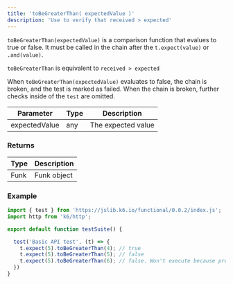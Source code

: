 ```yaml
---
title: 'toBeGreaterThan( expectedValue )'
description: 'Use to verify that received > expected'
---
```


`toBeGreaterThan(expectedValue)` is a comparison function that evalues to true or false. It must be called in the chain after the `t.expect(value)` or `.and(value)`. 

`toBeGreaterThan` is equivalent to `received > expected`

When `toBeGreaterThan(expectedValue)` evaluates to false, the chain is broken, and the test is marked as failed. When the chain is broken, further checks inside of the `test` are omitted. 


| Parameter      | Type   | Description                                                                          |
| -------------- | ------ | ------------------------------------------------------------------------------------ |
| expectedValue  | any    | The expected value |


### Returns

| Type   | Description                     |
| ------ | ------------------------------- |
| Funk   | Funk object |

### Example

<CodeGroup labels={[]}>

```javascript
import { test } from 'https://jslib.k6.io/functional/0.0.2/index.js';
import http from 'k6/http';

export default function testSuite() {

  test('Basic API test', (t) => {
    t.expect(5).toBeGreaterThan(4); // true
    t.expect(5).toBeGreaterThan(5); // false
    t.expect(5).toBeGreaterThan(6); // false. Won't execute because previous statement was false
  })
}
```

</CodeGroup>
